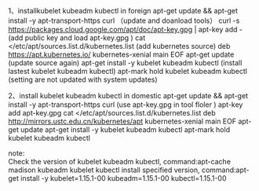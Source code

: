 1、installkubelet kubeadm kubectl in foreign
apt-get update && apt-get install -y apt-transport-https curl                  （update and doanload tools）
curl -s https://packages.cloud.google.com/apt/doc/apt-key.gpg | apt-key add -   (add public key and load apt-key.gpg )
cat <<EOF >/etc/apt/sources.list.d/kubernetes.list                              (add kubernetes source)
deb https://apt.kubernetes.io/ kubernetes-xenial main
EOF
apt-get update                                                                   (update source again)
apt-get install -y kubelet kubeadm kubectl                                       (install lastest kubelet kubeadm kubectl)
apt-mark hold kubelet kubeadm kubectl                                            (setting are not updated with system updates)

2、install kubelet kubeadm kubectl in domestic
apt-get update && apt-get install -y apt-transport-https curl
(use apt-key.gpg in tool floler )
apt-key add apt-key.gpg
cat <<EOF >/etc/apt/sources.list.d/kubernetes.list
deb http://mirrors.ustc.edu.cn/kubernetes/apt kubernetes-xenial main
EOF
apt-get update
apt-get install -y kubelet kubeadm kubectl
apt-mark hold kubelet kubeadm kubectl

note:   
Check the version of kubelet kubeadm kubectl, command:apt-cache madison  kubeadm kubelet kubectl
install specified version, command:apt-get install -y kubelet=1.15.1-00 kubeadm=1.15.1-00 kubectl=1.15.1-00

